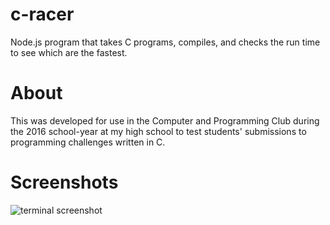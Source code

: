 # c-racer
Node.js program that takes C programs, compiles, and checks the run time to see which are the fastest.

# About
This was developed for use in the Computer and Programming Club during the 2016 school-year at my high school to test students' submissions to programming challenges written in C.

# Screenshots
![terminal screenshot](https://i.imgur.com/JZo6B5K.png)
